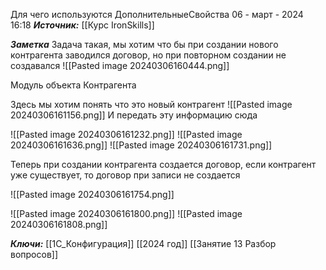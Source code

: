 
Для чего используются ДополнительныеСвойства
 06 - март - 2024  16:18 
***Источник:***  [[Курс IronSkills]] 

***Заметка*** 
Задача такая, мы хотим что бы при создании нового контрагента заводился договор, но при повторном создании не создавался
![[Pasted image 20240306160444.png]]

Модуль объекта Контрагента

Здесь мы хотим понять что это новый контрагент
![[Pasted image 20240306161156.png]]
И передать эту информацию сюда

![[Pasted image 20240306161232.png]]
![[Pasted image 20240306161636.png]]
![[Pasted image 20240306161731.png]]

Теперь при создании контрагента создается договор, если контрагент уже существует, то договор при записи не создается

![[Pasted image 20240306161754.png]]

![[Pasted image 20240306161800.png]]
![[Pasted image 20240306161808.png]]


***Ключи:*** [[1С_Конфигурация]] [[2024 год]]  [[Занятие 13 Разбор вопросов]]